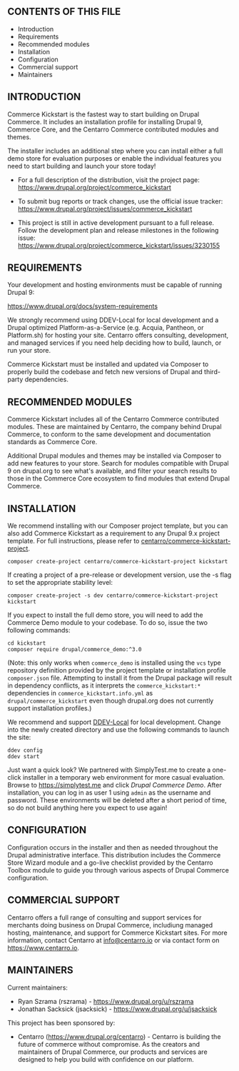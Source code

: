 CONTENTS OF THIS FILE
---------------------

 * Introduction
 * Requirements
 * Recommended modules
 * Installation
 * Configuration
 * Commercial support
 * Maintainers

INTRODUCTION
------------

Commerce Kickstart is the fastest way to start building on Drupal Commerce. It
includes an installation profile for installing Drupal 9, Commerce Core, and
the Centarro Commerce contributed modules and themes.

The installer includes an additional step where you can install either a full
demo store for evaluation purposes or enable the individual features you need
to start building and launch your store today!

 * For a full description of the distribution, visit the project page:
   https://www.drupal.org/project/commerce_kickstart

 * To submit bug reports or track changes, use the official issue tracker:
   https://www.drupal.org/project/issues/commerce_kickstart

 * This project is still in active development pursuant to a full release.
   Follow the development plan and release milestones in the following issue:
   https://www.drupal.org/project/commerce_kickstart/issues/3230155

REQUIREMENTS
------------

Your development and hosting environments must be capable of running Drupal 9:

https://www.drupal.org/docs/system-requirements

We strongly recommend using DDEV-Local for local development and a Drupal
optimized Platform-as-a-Service (e.g. Acquia, Pantheon, or Platform.sh) for
hosting your site. Centarro offers consulting, development, and managed
services if you need help deciding how to build, launch, or run your store.

Commerce Kickstart must be installed and updated via Composer to properly build
the codebase and fetch new versions of Drupal and third-party dependencies.

RECOMMENDED MODULES
-------------------

Commerce Kickstart includes all of the Centarro Commerce contributed modules.
These are maintained by Centarro, the company behind Drupal Commerce, to
conform to the same development and documentation standards as Commerce Core.

Additional Drupal modules and themes may be installed via Composer to add new
features to your store. Search for modules compatible with Drupal 9 on
drupal.org to see what's available, and filter your search results to those in
the Commerce Core ecosystem to find modules that extend Drupal Commerce.

INSTALLATION
------------

We recommend installing with our Composer project template, but you can also
add Commerce Kickstart as a requirement to any Drupal 9.x project template. For
full instructions, please refer to [centarro/commerce-kickstart-project](https://github.com/centarro/kickstart-project).

```shell
composer create-project centarro/commerce-kickstart-project kickstart
```

If creating a project of a pre-release or development version, use the -s flag
to set the appropriate stability level:

```shell
composer create-project -s dev centarro/commerce-kickstart-project kickstart
```

If you expect to install the full demo store, you will need to add the Commerce
Demo module to your codebase. To do so, issue the two following commands:

```shell
cd kickstart
composer require drupal/commerce_demo:^3.0
```

(Note: this only works when `commerce_demo` is installed using the `vcs` type
repository definition provided by the project template or installation profile
`composer.json` file. Attempting to install it from the Drupal package will
result in dependency conflicts, as it interprets the `commerce_kickstart:*`
dependencies in `commerce_kickstart.info.yml` as `drupal/commerce_kickstart`
even though drupal.org does not currently support installation profiles.)

We recommend and support [DDEV-Local](https://github.com/drud/ddev) for local development.
Change into the newly created directory and use the following commands to
launch the site:

```shell
ddev config
ddev start
```

Just want a quick look? We partnered with SimplyTest.me to create a one-click
installer in a temporary web environment for more casual evaluation. Browse to
https://simplytest.me and click *Drupal Commerce Demo*. After installation, you
can log in as user 1 using `admin` as the username and password. These
environments will be deleted after a short period of time, so do not build
anything here you expect to use again!

CONFIGURATION
-------------

Configuration occurs in the installer and then as needed throughout the Drupal
administrative interface. This distribution includes the Commerce Store Wizard
module and a go-live checklist provided by the Centarro Toolbox module to guide
you through various aspects of Drupal Commerce configuration.

COMMERCIAL SUPPORT
------------------

Centarro offers a full range of consulting and support services for merchants
doing business on Drupal Commerce, includiung managed hosting, maintenance,
and support for Commerce Kickstart sites. For more information, contact
Centarro at info@centarro.io or via contact form on https://www.centarro.io.

MAINTAINERS
-----------

Current maintainers:
 * Ryan Szrama (rszrama) - https://www.drupal.org/u/rszrama
 * Jonathan Sacksick (jsacksick) - https://www.drupal.org/u/jsacksick

This project has been sponsored by:
 * Centarro (https://www.drupal.org/centarro) - Centarro is building the future
   of commerce without compromise. As the creators and maintainers of Drupal
   Commerce, our products and services are designed to help you build with
   confidence on our platform.
